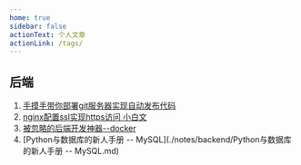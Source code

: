 ```yaml
---
home: true
sidebar: false
actionText: 个人文章
actionLink: /tags/
---
```

## 后端
1. [手摸手带你部署git服务器实现自动发布代码](./notes/backend/手摸手带你部署git服务器实现自动发布代码.md)
2. [nginx配置ssl实现https访问 小白文](./notes/backend/nginx配置ssl实现https访问%20小白文.md)
3. [被忽略的后端开发神器--docker](./notes/backend/被忽略的后端开发神器--docker.md)
3. [Python与数据库的新人手册 -- MySQL](./notes/backend/Python与数据库的新人手册 -- MySQL.md)
